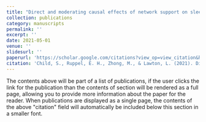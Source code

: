 ```yaml
---
title: "Direct and moderating causal effects of network support on sleep quality: findings from the UC Berkeley social network study"
collection: publications
category: manuscripts
permalink: ''
excerpt: ''
date: 2021-05-01
venue: ''
slidesurl: ''
paperurl: 'https://scholar.google.com/citations?view_op=view_citation&hl=en&user=WBOatjoAAAAJ&citation_for_view=WBOatjoAAAAJ:u-x6o8ySG0sC'
citation: 'Child, S., Ruppel, E. H., Zhong, M., & Lawton, L. (2021). Direct and moderating causal effects of network support on sleep quality: findings from the UC Berkeley social network study. Annals of Behavioral Medicine, 55(5), 446-459.'
---
```


The contents above will be part of a list of publications, if the user clicks the link for the publication than the contents of section will be rendered as a full page, allowing you to provide more information about the paper for the reader. When publications are displayed as a single page, the contents of the above "citation" field will automatically be included below this section in a smaller font.